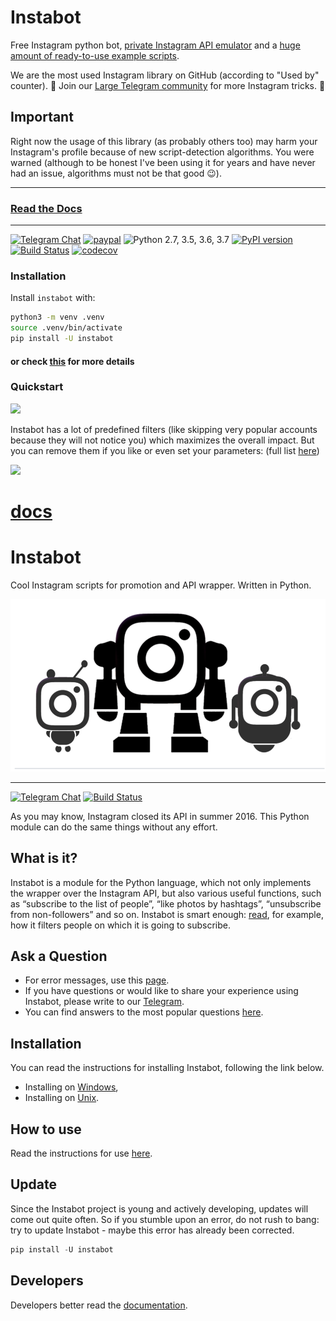 # Instabot

Free Instagram python bot, [private Instagram API emulator](https://github.com/instagrambot/instabot/tree/master/instabot/api) and a [huge amount of ready-to-use example scripts](https://github.com/instagrambot/instabot/tree/master/examples).

We are the most used Instagram library on GitHub (according to "Used by" counter). 🎉 Join our [Large Telegram community](https://t.me/instabotproject) for more Instagram tricks. 🚀

## Important

Right now the usage of this library (as probably others too) may harm your Instagram's profile because of new script-detection algorithms. You were warned (although to be honest I've been using it for years and have never had an issue, algorithms must not be that good 😉).

---

### [Read the Docs](https://github.com/MessiDaGod/instabot-master/tree/master/docs/en)
---

[![Telegram Chat](https://img.shields.io/badge/chat%20on-Telegram-blue.svg)](https://t.me/instabotproject)
[![paypal](https://img.shields.io/badge/Donate-PayPal-green.svg)](https://paypal.me/okhlopkov/10)
![Python 2.7, 3.5, 3.6, 3.7](https://img.shields.io/badge/python-2.7%2C%203.5%2C%203.6%2C%203.7-blue.svg)
[![PyPI version](https://badge.fury.io/py/instabot.svg)](https://badge.fury.io/py/instabot)
[![Build Status](https://travis-ci.org/instagrambot/instabot.svg?branch=master)](https://travis-ci.org/instagrambot/instabot)
[![codecov](https://codecov.io/gh/instagrambot/instabot/branch/master/graph/badge.svg)](https://codecov.io/gh/instagrambot/instabot)

### Installation

Install `instabot` with:

``` bash
python3 -m venv .venv
source .venv/bin/activate
pip install -U instabot
```

#### or check [this](https://instagrambot.github.io/docs/en/#installation) for more details

### Quickstart

<img src="https://user-images.githubusercontent.com/5613295/62396780-b6441c80-b57c-11e9-89b0-931c159f0cab.png" width="400">

Instabot has a lot of predefined filters (like skipping very popular accounts because they will not notice you) which maximizes the overall impact. But you can remove them if you like or even set your parameters: (full list [here](https://github.com/instagrambot/instabot/blob/master/instabot/bot/bot.py#L86))

<img src="https://user-images.githubusercontent.com/5613295/62396777-b5ab8600-b57c-11e9-90a7-56b7294a9a6a.png" width="400">

<div class="container-lg px-3 my-5 markdown-body">

# [docs](https://github.com/MessiDaGod/instabot-master/tree/master/docs/en/)

# Instabot

Cool Instagram scripts for promotion and API wrapper. Written in Python.

![Instabot is better than other open-source bots!](/img/instabot_3_bots.png)

* * *

[![Telegram Chat](https://img.shields.io/badge/chat%20on-Telegram-blue.svg)](https://t.me/joinchat/AAAAAEHxHAtKhKo4X4r7xg) [![Build Status](https://travis-ci.org/instagrambot/instabot.svg?branch=master)](https://travis-ci.org/instagrambot/instabot)

As you may know, Instagram closed its API in summer 2016\. This Python module can do the same things without any effort.

## What is it?

Instabot is a module for the Python language, which not only implements the wrapper over the Instagram API, but also various useful functions, such as “subscribe to the list of people”, “like photos by hashtags”, “unsubscribe from non-followers” and so on. Instabot is smart enough: [read](/docs/en/Filtration.html), for example, how it filters people on which it is going to subscribe.

## Ask a Question

*   For error messages, use this [page](https://github.com/instagrambot/instabot/issues).
*   If you have questions or would like to share your experience using Instabot, please write to our [Telegram](https://t.me/instabotproject).
*   You can find answers to the most popular questions [here](/docs/en/FAQ.html).

## Installation

You can read the instructions for installing Instabot, following the link below.

*   Installing on [Windows](/docs/en/Installation_on_Windows.html),
*   Installing on [Unix](/docs/en/Installation_on_Unix.html).

## How to use

Read the instructions for use [here](/docs/en/How_to_use.html).

## Update

Since the Instabot project is young and actively developing, updates will come out quite often. So if you stumble upon an error, do not rush to bang: try to update Instabot - maybe this error has already been corrected.

``` Python
pip install -U instabot
```

## Developers

Developers better read the [documentation](/docs/en/For_developers.html).

</div>

<script>anchors.add();</script>